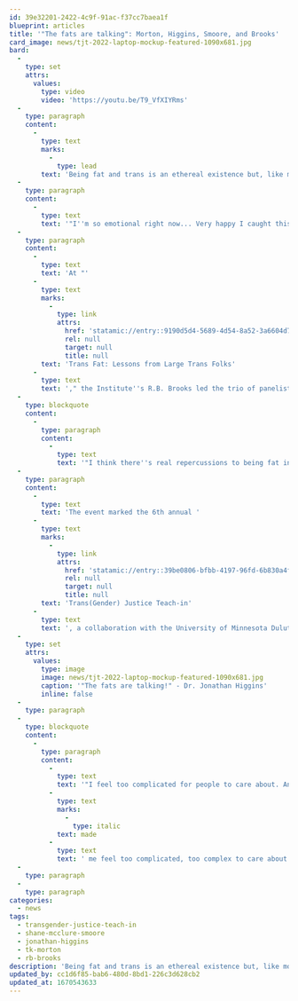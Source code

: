 ```yaml
---
id: 39e32201-2422-4c9f-91ac-f37cc7baea1f
blueprint: articles
title: '"The fats are talking": Morton, Higgins, Smoore, and Brooks'
card_image: news/tjt-2022-laptop-mockup-featured-1090x681.jpg
bard:
  -
    type: set
    attrs:
      values:
        type: video
        video: 'https://youtu.be/T9_VfXIYRms'
  -
    type: paragraph
    content:
      -
        type: text
        marks:
          -
            type: lead
        text: 'Being fat and trans is an ethereal existence but, like most things that are joyful and magical, there are barriers intended to steal our pleasure. Over about 90 minutes, T.K. Morton, Dr. Jonathan Higgins, and Shane Smoore dove deep, having a rich, vulnerable, and healing conversation for each other and viewers.'
  -
    type: paragraph
    content:
      -
        type: text
        text: '"I''m so emotional right now... Very happy I caught this live," said one viewer in the live chat. "Feeling very grateful for everyone''s body, mind, spirits right now... important stuff here," added another.'
  -
    type: paragraph
    content:
      -
        type: text
        text: 'At "'
      -
        type: text
        marks:
          -
            type: link
            attrs:
              href: 'statamic://entry::9190d5d4-5689-4d54-8a52-3a6604d7ffd6'
              rel: null
              target: null
              title: null
        text: 'Trans Fat: Lessons from Large Trans Folks'
      -
        type: text
        text: '," the Institute''s R.B. Brooks led the trio of panelists in talking about the unique positions of fat/plus size trans people to unearth lessons about desire, wellness, design, language, love, and so much more. '
  -
    type: blockquote
    content:
      -
        type: paragraph
        content:
          -
            type: text
            text: '"I think there''s real repercussions to being fat in this world. Not because I''m fat, but because people hate fatness." - Shane Smoore'
  -
    type: paragraph
    content:
      -
        type: text
        text: 'The event marked the 6th annual '
      -
        type: text
        marks:
          -
            type: link
            attrs:
              href: 'statamic://entry::39be0806-bfbb-4197-96fd-6b830a4f009a'
              rel: null
              target: null
              title: null
        text: 'Trans(Gender) Justice Teach-in'
      -
        type: text
        text: ', a collaboration with the University of Minnesota Duluth''s Sexuality & Gender Equity Initiatives. The teach-in is a series dedicated to centering trans, nonbinary, and intersex knowledge, experiences, and liberation.'
  -
    type: set
    attrs:
      values:
        type: image
        image: news/tjt-2022-laptop-mockup-featured-1090x681.jpg
        caption: '"The fats are talking!" - Dr. Jonathan Higgins'
        inline: false
  -
    type: paragraph
  -
    type: blockquote
    content:
      -
        type: paragraph
        content:
          -
            type: text
            text: '"I feel too complicated for people to care about. And I think people have '
          -
            type: text
            marks:
              -
                type: italic
            text: made
          -
            type: text
            text: ' me feel too complicated, too complex to care about the things that I need to feel well and cared for and safe."'
  -
    type: paragraph
  -
    type: paragraph
categories:
  - news
tags:
  - transgender-justice-teach-in
  - shane-mcclure-smoore
  - jonathan-higgins
  - tk-morton
  - rb-brooks
description: 'Being fat and trans is an ethereal existence but, like most things that are joyful and magical, there are barriers intended to steal our pleasure. Over about 90 minutes, T.K. Morton, Dr. Jonathan Higgins, and Shane Smoore dove deep, having a rich, vulnerable, and healing conversation for each other and viewers. At "Trans Fat: Lessons from Large Trans Folks," the Institute''s R.B. Brooks led the trio of panelists in talking about the unique positions of fat/plus size trans people to unearth lessons about desire, wellness, design, language, love, and so much more.'
updated_by: cc1d6f85-bab6-480d-8bd1-226c3d628cb2
updated_at: 1670543633
---
```

